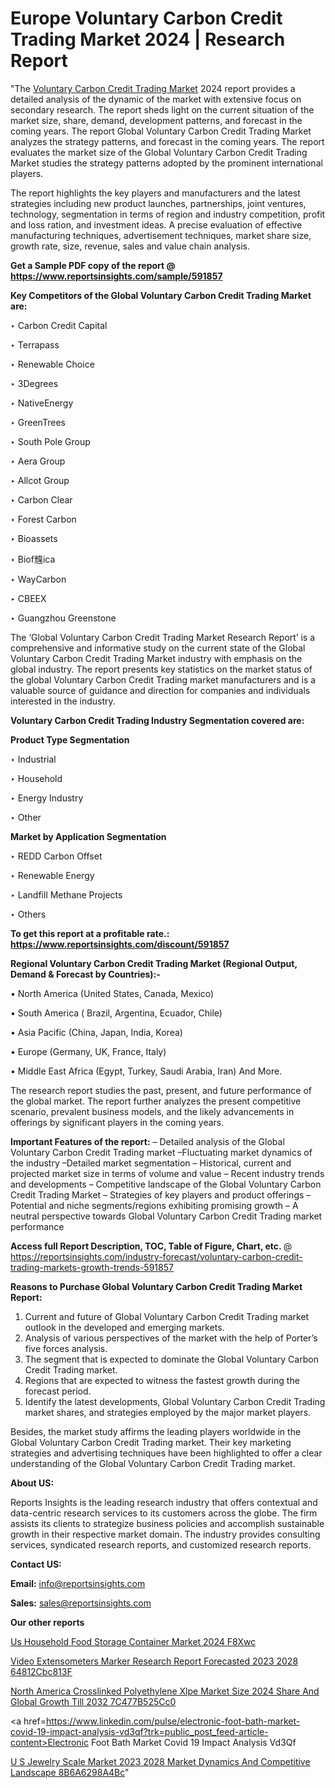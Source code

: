 # Europe Voluntary Carbon Credit Trading Market 2024 | Research Report

"The <a href=https://www.reportsinsights.com/sample/591857>Voluntary Carbon Credit Trading Market</a> 2024 report provides a detailed analysis of the dynamic of the market with extensive focus on secondary research. The report sheds light on the current situation of the market size, share, demand, development patterns, and forecast in the coming years. The report Global Voluntary Carbon Credit Trading Market analyzes the strategy patterns, and forecast in the coming years. The report evaluates the market size of the Global Voluntary Carbon Credit Trading Market studies the strategy patterns adopted by the prominent international players.

The report highlights the key players and manufacturers and the latest strategies including new product launches, partnerships, joint ventures, technology, segmentation in terms of region and industry competition, profit and loss ration, and investment ideas. A precise evaluation of effective manufacturing techniques, advertisement techniques, market share size, growth rate, size, revenue, sales and value chain analysis.

<strong>Get a Sample PDF copy of the report @ <a href=https://www.reportsinsights.com/sample/591857 style=color:#0000ff;>https://www.reportsinsights.com/sample/591857</a></strong>

<strong>Key Competitors of the Global Voluntary Carbon Credit Trading Market are:</strong>

‣ Carbon Credit Capital

‣ Terrapass

‣ Renewable Choice

‣ 3Degrees

‣ NativeEnergy

‣ GreenTrees

‣ South Pole Group

‣ Aera Group

‣ Allcot Group

‣ Carbon Clear

‣ Forest Carbon

‣ Bioassets

‣ Biof韑ica

‣ WayCarbon

‣ CBEEX

‣ Guangzhou Greenstone

The ‘Global Voluntary Carbon Credit Trading Market Research Report’ is a comprehensive and informative study on the current state of the Global Voluntary Carbon Credit Trading Market industry with emphasis on the global industry. The report presents key statistics on the market status of the global Voluntary Carbon Credit Trading market manufacturers and is a valuable source of guidance and direction for companies and individuals interested in the industry.

<strong>Voluntary Carbon Credit Trading Industry Segmentation covered are:</strong>

<strong>Product Type Segmentation</strong>

‣    Industrial

‣ Household

‣ Energy Industry

‣ Other

<strong>Market by Application Segmentation</strong>

‣   REDD Carbon Offset

‣ Renewable Energy

‣ Landfill Methane Projects

‣ Others

<strong>To get this report at a profitable rate.: <a href=https://www.reportsinsights.com/discount/591857 style=color:#0000ff;>https://www.reportsinsights.com/discount/591857</a></strong>

<strong>Regional Voluntary Carbon Credit Trading Market (Regional Output, Demand &amp; Forecast by Countries):-</strong>

• North America (United States, Canada, Mexico)

• South America ( Brazil, Argentina, Ecuador, Chile)

• Asia Pacific (China, Japan, India, Korea)

• Europe (Germany, UK, France, Italy)

• Middle East Africa (Egypt, Turkey, Saudi Arabia, Iran) And More.

The research report studies the past, present, and future performance of the global market. The report further analyzes the present competitive scenario, prevalent business models, and the likely advancements in offerings by significant players in the coming years.

<strong>Important Features of the report:</strong>
– Detailed analysis of the Global Voluntary Carbon Credit Trading market
–Fluctuating market dynamics of the industry
–Detailed market segmentation
– Historical, current and projected market size in terms of volume and value
– Recent industry trends and developments
– Competitive landscape of the Global Voluntary Carbon Credit Trading Market
– Strategies of key players and product offerings
– Potential and niche segments/regions exhibiting promising growth
– A neutral perspective towards Global Voluntary Carbon Credit Trading market performance

<strong>Access full Report Description, TOC, Table of Figure, Chart, etc. </strong>@   <a href=https://reportsinsights.com/industry-forecast/voluntary-carbon-credit-trading-markets-growth-trends-591857 style=color:#0000ff;>https://reportsinsights.com/industry-forecast/voluntary-carbon-credit-trading-markets-growth-trends-591857</a>

<strong>Reasons to Purchase Global Voluntary Carbon Credit Trading Market Report:</strong>
1. Current and future of Global Voluntary Carbon Credit Trading market outlook in the developed and emerging markets.
2. Analysis of various perspectives of the market with the help of Porter’s five forces analysis.
3. The segment that is expected to dominate the Global Voluntary Carbon Credit Trading market.
4. Regions that are expected to witness the fastest growth during the forecast period.
5. Identify the latest developments, Global Voluntary Carbon Credit Trading market shares, and strategies employed by the major market players.

Besides, the market study affirms the leading players worldwide in the Global Voluntary Carbon Credit Trading market. Their key marketing strategies and advertising techniques have been highlighted to offer a clear understanding of the Global Voluntary Carbon Credit Trading market.

<strong><strong>About US</strong>:</strong>

Reports Insights is the leading research industry that offers contextual and data-centric research services to its customers across the globe. The firm assists its clients to strategize business policies and accomplish sustainable growth in their respective market domain. The industry provides consulting services, syndicated research reports, and customized research reports.

<strong>Contact US:</strong>

<p class=><b>Email:</b> <a href=mailto:info@reportsinsights.com>info@reportsinsights.com</a></p>
<p class=><b>Sales:</b> <a href=mailto:sales@reportsinsights.com>sales@reportsinsights.com</a></p>

<strong>Our other reports</strong>

<a href=https://www.linkedin.com/pulse/us-household-food-storage-container-market-2024-f8xwc/>Us Household Food Storage Container Market 2024 F8Xwc</a>

<a href=https://medium.com/@sakshi.reportsinsights/video-extensometers-marker-research-report-forecasted-2023-2028-64812cbc813f>Video Extensometers Marker Research Report Forecasted 2023 2028 64812Cbc813F</a>

<a href=https://medium.com/@anuradhapatil5375484/north-america-crosslinked-polyethylene-xlpe-market-size-2024-share-and-global-growth-till-2032-7c477b525cc0>North America Crosslinked Polyethylene Xlpe Market Size 2024 Share And Global Growth Till 2032 7C477B525Cc0</a>

<a href=https://www.linkedin.com/pulse/electronic-foot-bath-market-covid-19-impact-analysis-vd3qf?trk=public_post_feed-article-content>Electronic Foot Bath Market Covid 19 Impact Analysis Vd3Qf</a>

<a href=https://medium.com/@nadeemkazi0003/u-s-jewelry-scale-market-2023-2028-market-dynamics-and-competitive-landscape-8b6a6298a4bc>U S Jewelry Scale Market 2023 2028 Market Dynamics And Competitive Landscape 8B6A6298A4Bc</a>"
